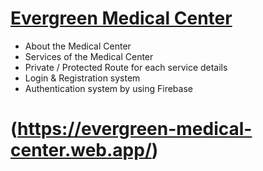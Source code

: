 # [Evergreen Medical Center](https://evergreen-medical-center.web.app/)

- About the Medical Center
- Services of the Medical Center
- Private / Protected Route for each service details
- Login & Registration system
- Authentication system by using Firebase

# (https://evergreen-medical-center.web.app/)
